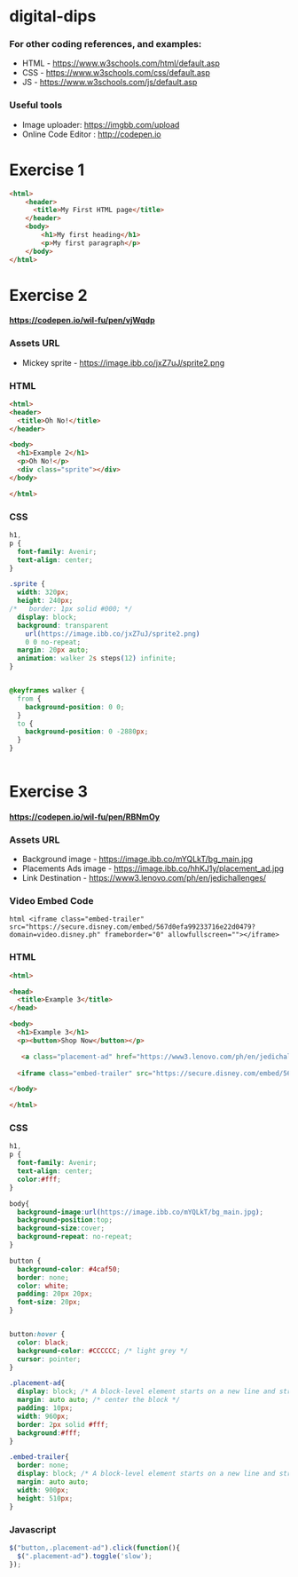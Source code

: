 # digital-dips

### For other coding references, and examples: 
* HTML - https://www.w3schools.com/html/default.asp
* CSS - https://www.w3schools.com/css/default.asp
* JS - https://www.w3schools.com/js/default.asp

### Useful tools
* Image uploader: https://imgbb.com/upload
* Online Code Editor : http://codepen.io

# Exercise 1
```html
<html>
    <header>
      <title>My First HTML page</title>
    </header>
    <body>
        <h1>My first heading</h1>
        <p>My first paragraph</p>
    </body>
</html>

```


# Exercise 2 
#### https://codepen.io/wil-fu/pen/vjWqdp

### Assets URL

* Mickey sprite - https://image.ibb.co/jxZ7uJ/sprite2.png

### HTML

```html
<html>
<header>
  <title>Oh No!</title>
</header>

<body>
  <h1>Example 2</h1>
  <p>Oh No!</p>
  <div class="sprite"></div>
</body>

</html>
```
### CSS
```css
h1,
p {
  font-family: Avenir;
  text-align: center;
}

.sprite {
  width: 320px;
  height: 240px;
/*   border: 1px solid #000; */
  display: block;
  background: transparent
    url(https://image.ibb.co/jxZ7uJ/sprite2.png)
    0 0 no-repeat;
  margin: 20px auto;
  animation: walker 2s steps(12) infinite;
}


@keyframes walker {
  from {
    background-position: 0 0;
  }
  to {
    background-position: 0 -2880px;
  }
}



```


# Exercise 3 
#### https://codepen.io/wil-fu/pen/RBNmOy

### Assets URL

* Background image - https://image.ibb.co/mYQLkT/bg_main.jpg
* Placements Ads image - https://image.ibb.co/hhKJ1y/placement_ad.jpg
* Link Destination - https://www3.lenovo.com/ph/en/jedichallenges/

### Video Embed Code

```html <iframe class="embed-trailer" src="https://secure.disney.com/embed/567d0efa99233716e22d0479?domain=video.disney.ph" frameborder="0" allowfullscreen=""></iframe>```

### HTML

```html
<html>

<head>
  <title>Example 3</title>
</head>

<body>
  <h1>Example 3</h1>
  <p><button>Shop Now</button></p>

   <a class="placement-ad" href="https://www3.lenovo.com/ph/en/jedichallenges/"><img src="https://image.ibb.co/hhKJ1y/placement_ad.jpg" /></a>
 
  <iframe class="embed-trailer" src="https://secure.disney.com/embed/567d0efa99233716e22d0479?domain=video.disney.ph" allowfullscreen=""></iframe>

</body>

</html>
```

### CSS

```css
h1,
p {
  font-family: Avenir;
  text-align: center;
  color:#fff;
}

body{ 
  background-image:url(https://image.ibb.co/mYQLkT/bg_main.jpg);
  background-position:top;
  background-size:cover;
  background-repeat: no-repeat;
}

button {
  background-color: #4caf50;
  border: none;
  color: white;
  padding: 20px 20px;
  font-size: 20px;
}


button:hover {
  color: black;
  background-color: #CCCCCC; /* light grey */
  cursor: pointer;
}

.placement-ad{
  display: block; /* A block-level element starts on a new line and stretches out to the left and right as far as it can. */
  margin: auto auto; /* center the block */
  padding: 10px;
  width: 960px;
  border: 2px solid #fff;
  background:#fff;
}

.embed-trailer{
  border: none;
  display: block; /* A block-level element starts on a new line and stretches out to the left and right as far as it can. */
  margin: auto auto;
  width: 900px;
  height: 510px;
}
```
### Javascript
```javascript
$("button,.placement-ad").click(function(){
  $(".placement-ad").toggle('slow');
});
```

